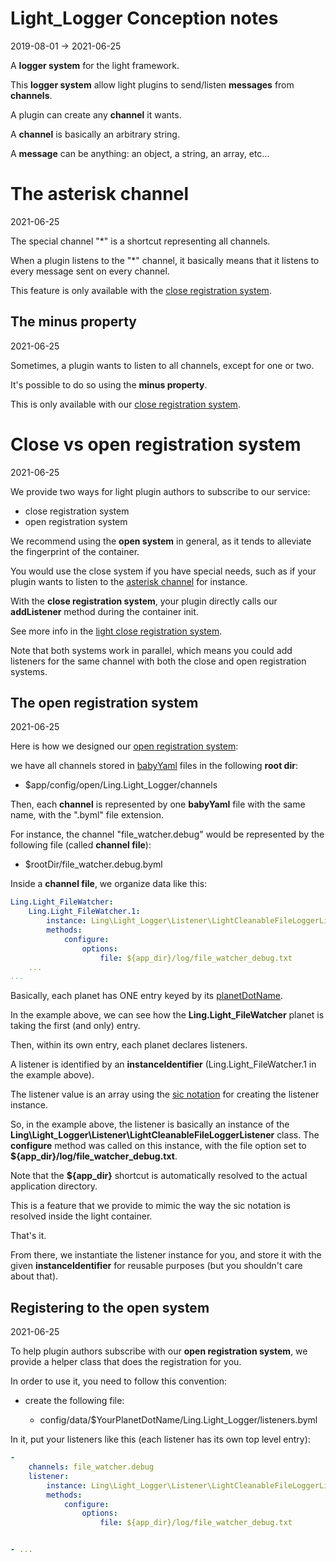 Light_Logger Conception notes
=================
2019-08-01 -> 2021-06-25


A **logger system** for the light framework.


This **logger system** allow light plugins to send/listen **messages** from **channels**.

A plugin can create any **channel** it wants. 

A **channel** is basically an arbitrary string.


A **message** can be anything: an object, a string, an array, etc...



The asterisk channel
=========
2021-06-25

The special channel "*" is a shortcut representing all channels.

When a plugin listens to the "*" channel, it basically means that it listens to every message sent on every channel.

This feature is only available with the [close registration system](#close-vs-open-registration-system).


The minus property
---------
2021-06-25


Sometimes, a plugin wants to listen to all channels, except for one or two.

It's possible to do so using the **minus property**.

This is only available with our [close registration system](#close-vs-open-registration-system).



Close vs open registration system
==========
2021-06-25

We provide two ways for light plugin authors to subscribe to our service:

- close registration system
- open registration system


We recommend using the **open system** in general, as it tends to alleviate the fingerprint of the container.

You would use the close system if you have special needs, such as if your plugin wants to listen to the [asterisk channel](#the-asterisk-channel) for instance.


With the **close registration system**, your plugin directly calls our **addListener** method during the container init.

See more info in the [light close registration system](https://github.com/lingtalfi/Light/blob/master/personal/mydoc/pages/design/open-vs-close-service-registration.md).


Note that both systems work in parallel, which means you could add listeners for the same channel with both the close and open registration systems. 





The open registration system
--------
2021-06-25


Here is how we designed our [open registration system](https://github.com/lingtalfi/Light/blob/master/personal/mydoc/pages/design/open-vs-close-service-registration.md):

we have all channels stored in [babyYaml](https://github.com/lingtalfi/BabyYaml) files in the following **root dir**:

- $app/config/open/Ling.Light_Logger/channels


Then, each **channel** is represented by one **babyYaml** file with the same name, with the ".byml" file extension.

For instance, the channel "file_watcher.debug" would be represented by the following file (called **channel file**):

- $rootDir/file_watcher.debug.byml


Inside a **channel file**, we organize data like this:


```yaml
Ling.Light_FileWatcher:
    Ling.Light_FileWatcher.1:
        instance: Ling\Light_Logger\Listener\LightCleanableFileLoggerListener
        methods:
            configure:
                options:
                    file: ${app_dir}/log/file_watcher_debug.txt
    ...                    
...

```


Basically, each planet has ONE entry keyed by its [planetDotName](https://github.com/karayabin/universe-snapshot#the-planet-dot-name).

In the example above, we can see how the **Ling.Light_FileWatcher** planet is taking the first (and only) entry.

Then, within its own entry, each planet declares listeners.

A listener is identified by an **instanceIdentifier** (Ling.Light_FileWatcher.1 in the example above).

The listener value is an array using the [sic notation](https://github.com/lingtalfi/NotationFan/blob/master/sic.md) for creating the listener instance.

So, in the example above, the listener is basically an instance of the **Ling\Light_Logger\Listener\LightCleanableFileLoggerListener** class.
The **configure** method was called on this instance, with the file option set to **${app_dir}/log/file_watcher_debug.txt**.

Note that the **${app_dir}** shortcut is automatically resolved to the actual application directory.

This is a feature that we provide to mimic the way the sic notation is resolved inside the light container.


That's it.


From there, we instantiate the listener instance for you, and store it with the given **instanceIdentifier** for reusable purposes (but you shouldn't care about that).



Registering to the open system
---------
2021-06-25


To help plugin authors subscribe with our **open registration system**, we provide a helper class
that does the registration for you.

In order to use it, you need to follow this convention:

- create the following file:

    - config/data/$YourPlanetDotName/Ling.Light_Logger/listeners.byml
    

In it, put your listeners like this (each listener has its own top level entry):


```yaml
-
    channels: file_watcher.debug
    listener:
        instance: Ling\Light_Logger\Listener\LightCleanableFileLoggerListener
        methods:
            configure:
                options:
                    file: ${app_dir}/log/file_watcher_debug.txt


- ...
```




























